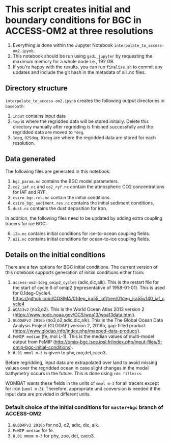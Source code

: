 # This script creates initial and boundary conditions for BGC in ACCESS-OM2 at three resolutions

1. Everything is done within the Jupyter Notebook `interpolate_to_access-om2.ipynb`.
2. This notebook should be run using `gadi_jupyter` by requesting the maximum memory for a whole node i.e., 192 GB.
3. If you're happy with the results, you can run `finalise.sh` to commit any updates and include the git hash in the metadata of all .nc files.
 
## Directory structure

`interpolate_to_access-om2.ipynb` creates the following output directories in `basepath`:
1. `input` contains input data
2. `tmp` is where the regridded data will be stored initially. Delete this directory manually after regridding is finished successfully and the regridded data are moved to `*deg`.
3. `1deg`, `025deg`, `01deg` are where the regridded data are stored for each resolution.

## Data generated

The following files are generated in this notebook:

1. `bgc_param.nc` contains the BGC model parameters.
2. `co2_iaf.nc` and `co2_ryf.nc` contain the atmospheric CO2 concentrations for IAF and RYF.
3. `csiro_bgc.res.nc` contain the initial conditions.
4. `csiro_bgc_sediment.res.nc` contains the initial sediment conditions.
5. `dust.nc` contains the dust deposition for iron.

In addition, the following files need to be updated by adding extra coupling tracers for ice BGC:

6. `i2o.nc` contains initial conditions for ice-to-ocean coupling fields.
7. `o2i.nc` contains initial conditions for ocean-to-ice coupling fields.

## Details on the initial conditions

There are a few options for BGC initial conditions. The current version of this notebook supports generation of initial conditions either from:

1. `access-om2-1deg_omip2_cycle5` (adic,dic,alk). This is the restart file for the start of cycle 6 of omip2 (representative of 1958-01-01). This is used for 0.1deg-Cycle4. https://github.com/COSIMA/01deg_jra55_iaf/tree/01deg_jra55v140_iaf_cycle4
2. `WOA13v2` (no3,o2). This is the World Ocean Atlas 2013 version 2 (https://www.nodc.noaa.gov/OC5/woa13/woa13data.html).
3. `GLODAPv2 2016b` (no3,o2,adic,dic,alk). This is the The Global Ocean Data Analysis Project (GLODAP) version 2, 2016b, gap-filled product (https://www.glodap.info/index.php/mapped-data-product/).
4. `FeMIP median` (fe; mol L-1). This is the median values of multi-model output from FeMIP (http://omip-bgc.lsce.ipsl.fr/index.php/input-files/5-omip-bgc-initial-conditions). 
5. `0.01 mmol m-3` is given to phy,zoo,det,caco3.

Before regridding, input data are extrapolated over land to avoid missing values over the regridded ocean in case slight changes in the model bathymetry occurs in the future. This is done using `cdo fillmiss`.

WOMBAT wants these fields in the units of `mmol m-3` for all tracers except for iron (`umol m-3`). Therefore, appropriate unit conversion is needed if the input data are provided in different units.

### Default choice of the initial conditions for `master+bgc` branch of ACCESS-OM2

1. `GLODAPv2 2016b` for no3, o2, adic, dic, alk.
2. `FeMIP median` for fe.
3. `0.01 mmom m-3` for phy, zoo, det, caco3.
